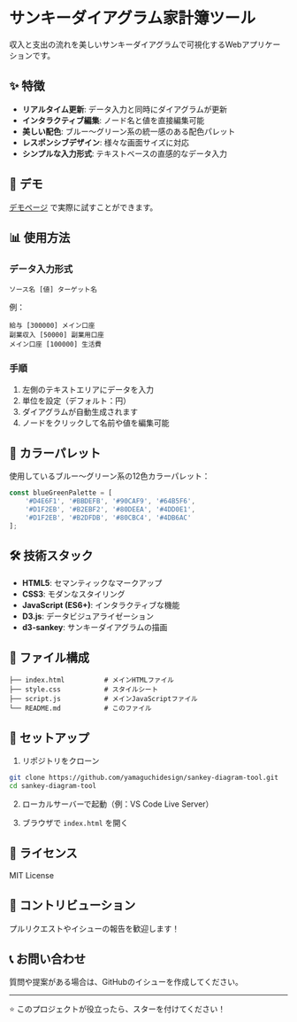 # サンキーダイアグラム家計簿ツール

収入と支出の流れを美しいサンキーダイアグラムで可視化するWebアプリケーションです。

## ✨ 特徴

- **リアルタイム更新**: データ入力と同時にダイアグラムが更新
- **インタラクティブ編集**: ノード名と値を直接編集可能
- **美しい配色**: ブルー〜グリーン系の統一感のある配色パレット
- **レスポンシブデザイン**: 様々な画面サイズに対応
- **シンプルな入力形式**: テキストベースの直感的なデータ入力

## 🚀 デモ

[デモページ](https://yamaguchidesign.github.io/sankey-diagram-tool/) で実際に試すことができます。

## 📊 使用方法

### データ入力形式
```
ソース名 [値] ターゲット名
```

例：
```
給与 [300000] メイン口座
副業収入 [50000] 副業用口座
メイン口座 [100000] 生活費
```

### 手順
1. 左側のテキストエリアにデータを入力
2. 単位を設定（デフォルト：円）
3. ダイアグラムが自動生成されます
4. ノードをクリックして名前や値を編集可能

## 🎨 カラーパレット

使用しているブルー〜グリーン系の12色カラーパレット：

```javascript
const blueGreenPalette = [
    '#D4E6F1', '#BBDEFB', '#90CAF9', '#64B5F6',
    '#D1F2EB', '#B2EBF2', '#80DEEA', '#4DD0E1',
    '#D1F2EB', '#B2DFDB', '#80CBC4', '#4DB6AC'
];
```

## 🛠️ 技術スタック

- **HTML5**: セマンティックなマークアップ
- **CSS3**: モダンなスタイリング
- **JavaScript (ES6+)**: インタラクティブな機能
- **D3.js**: データビジュアライゼーション
- **d3-sankey**: サンキーダイアグラムの描画

## 📁 ファイル構成

```
├── index.html          # メインHTMLファイル
├── style.css           # スタイルシート
├── script.js           # メインJavaScriptファイル
└── README.md           # このファイル
```

## 🔧 セットアップ

1. リポジトリをクローン
```bash
git clone https://github.com/yamaguchidesign/sankey-diagram-tool.git
cd sankey-diagram-tool
```

2. ローカルサーバーで起動（例：VS Code Live Server）

3. ブラウザで `index.html` を開く

## 📝 ライセンス

MIT License

## 🤝 コントリビューション

プルリクエストやイシューの報告を歓迎します！

## 📞 お問い合わせ

質問や提案がある場合は、GitHubのイシューを作成してください。

---

⭐ このプロジェクトが役立ったら、スターを付けてください！
